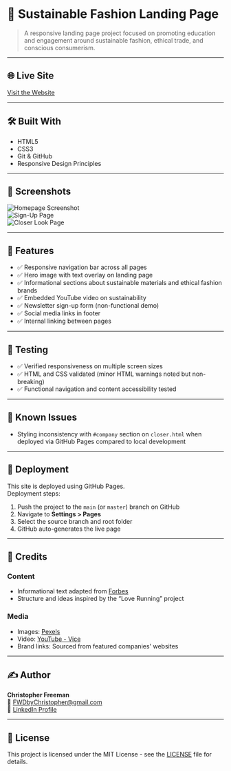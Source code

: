 # 🌿 Sustainable Fashion Landing Page

> A responsive landing page project focused on promoting education and engagement around sustainable fashion, ethical trade, and conscious consumerism.

---

## 🌐 Live Site  
[Visit the Website](https://cfree87.github.io/landing-page/)

---

## 🛠️ Built With  
- HTML5  
- CSS3  
- Git & GitHub  
- Responsive Design Principles  

---

## 📸 Screenshots  
![Homepage Screenshot](assets/images/screenshot1.png)  
![Sign-Up Page](assets/images/screenshot2.png)  
![Closer Look Page](assets/images/screenshot3.png)  

---

## 📄 Features  
- ✅ Responsive navigation bar across all pages  
- ✅ Hero image with text overlay on landing page  
- ✅ Informational sections about sustainable materials and ethical fashion brands  
- ✅ Embedded YouTube video on sustainability  
- ✅ Newsletter sign-up form (non-functional demo)  
- ✅ Social media links in footer  
- ✅ Internal linking between pages  

---

## 🧪 Testing  
- ✅ Verified responsiveness on multiple screen sizes  
- ✅ HTML and CSS validated (minor HTML warnings noted but non-breaking)  
- ✅ Functional navigation and content accessibility tested  

---

## 🐛 Known Issues  
- Styling inconsistency with `#company` section on `closer.html` when deployed via GitHub Pages compared to local development  

---

## 🚀 Deployment  
This site is deployed using GitHub Pages.  
Deployment steps:
1. Push the project to the `main` (or `master`) branch on GitHub  
2. Navigate to **Settings > Pages**  
3. Select the source branch and root folder  
4. GitHub auto-generates the live page  

---

## 📑 Credits  

### Content  
- Informational text adapted from [Forbes](https://www.forbes.com/sites/ellevate/2019/10/07/why-sustainable-fashion-matters)  
- Structure and ideas inspired by the “Love Running” project  

### Media  
- Images: [Pexels](https://www.pexels.com)  
- Video: [YouTube - Vice](https://www.youtube.com)  
- Brand links: Sourced from featured companies' websites  

---

## ✍️ Author  
**Christopher Freeman**  
📧 [FWDbyChristopher@gmail.com](mailto:FWDbyChristopher@gmail.com)  
🔗 [LinkedIn Profile](https://www.linkedin.com/in/christopher-freeman-05497322a/)

---

## 📘 License  
This project is licensed under the MIT License - see the [LICENSE](LICENSE) file for details.

